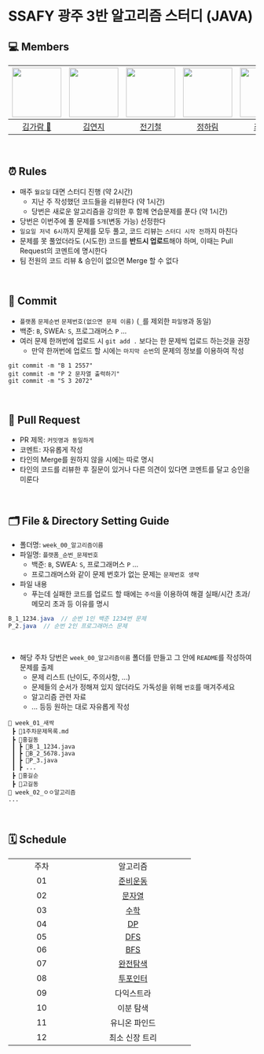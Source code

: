 # SSAFY 광주 3반 알고리즘 스터디 (JAVA)

## 💻 Members
| [<img src="https://avatars.githubusercontent.com/u/126746542?v=4" width="100">](https://github.com/garamgim) |  [<img src="https://avatars.githubusercontent.com/u/150763254?v=4" width="100">](https://github.com/yjkim9497)| [<img src="https://avatars.githubusercontent.com/u/57222722?v=4" width="100">](https://github.com/jbs3047) | [<img src="https://avatars.githubusercontent.com/u/121501361?v=4" width="100">](https://github.com/souffle1903) | [<img src="https://avatars.githubusercontent.com/u/156279478?v=4" width="100">](https://github.com/Jaewooooon) | 
| :-----------------------------------: | :---------------------------------------: |:---------------------------------------: | :-----------------------------------: | :------------------------------------: |
|[김가람 📢](https://github.com/garamgim)|[김연지](https://github.com/yjkim9497)|[전기철](https://github.com/jbs3047)|[정하림](https://github.com/souffle1903)|[최재원](https://github.com/Jaewooooon)|
<br>

## ⏰ Rules

-  매주 `월요일` 대면 스터디 진행 (약 2시간)
   -   지난 주 작성했던 코드들을 리뷰한다 (약 1시간)
   -   당번은 새로운 알고리즘을 강의한 후 함께 연습문제를 푼다 (약 1시간)
-  당번은 이번주에 풀 문제를 `5개`(변동 가능) 선정한다
-  `일요일 저녁 6시`까지 문제를 모두 풀고, 코드 리뷰는 `스터디 시작 전`까지 마친다
-  문제를 못 풀었더라도 (시도한) 코드를 **반드시 업로드**해야 하며, 이때는 Pull Request의 코멘트에 명시한다
-  팀 전원의 코드 리뷰 & 승인이 없으면 Merge 할 수 없다

<br>

## 🌱 Commit 
- `플랫폼` `문제순번` `문제번호(없으면 문제 이름)` (`_`를 제외한 `파일명`과 동일)
- 백준: `B`, SWEA: `S`, 프로그래머스 `P` ...
- 여러 문제 한꺼번에 업로드 시 `git add .` 보다는 한 문제씩 업로드 하는것을 권장
  - 만약 한꺼번에 업로드 할 시에는 `마지막 순번`의 문제의 정보를 이용하여 작성
  
```
git commit -m "B 1 2557"
git commit -m "P 2 문자열 출력하기"
git commit -m "S 3 2072"
```

<br>

## 📝 Pull Request 
- PR 제목: `커밋명과 동일하게` 
- 코멘트: 자유롭게 작성
- 타인의 Merge를 원하지 않을 시에는 따로 명시
- 타인의 코드를 리뷰한 후 질문이 있거나 다른 의견이 있다면 코멘트를 달고 승인을 미룬다


<br>

## 🗂️ File & Directory Setting Guide
- 폴더명: `week_00_알고리즘이름`
- 파일명: `플랫폼_순번_문제번호`
  - 백준: `B`, SWEA: `S`, 프로그래머스 `P` ...
  - 프로그래머스와 같이 문제 번호가 없는 문제는 `문제번호 생략`
- 파일 내용
  - 푸는데 실패한 코드를 업로드 할 때에는 `주석`을 이용하여 해결 실패/시간 초과/메모리 초과 등 이유를 명시
```java
B_1_1234.java  // 순번 1인 백준 1234번 문제 
P_2.java  // 순번 2인 프로그래머스 문제
```
<br>

- 해당 주차 당번은 `week_00_알고리즘이름` 폴더를 만들고 그 안에 `README`를 작성하여 문제를 출제
  - 문제 리스트 (난이도, 주의사항, ...)
  - 문제들의 순서가 정해져 있지 않더라도 가독성을 위해 `번호`를 매겨주세요
  - 알고리즘 관련 자료
  - ... 등등 원하는 대로 자유롭게 작성
```
📂 week_01_새싹
 ┣ 📜1주차문제목록.md
 ┣ 📂홍길동
 ┃ ┣ 📜B_1_1234.java 
 ┃ ┣ 📜B_2_5678.java 
 ┃ ┣ 📜P_3.java
 ┃ ┣ ...
 ┣ 📂홍길순
 ┣ 📂고길동
📂 week_02_ㅇㅇ알고리즘
...
 ```



<br>

## 🗓️ Schedule

<table>
  <tr>
    <td align="center">주차</td>
    <td align="center">알고리즘</td>
  </tr>
  <tr>
    <td align="center" width="120px">01</td>
    <td align="center" width="220px"><a href="https://github.com/garamgim/ssafy-gwangju3-java-algorithms/blob/master/week_01_%EB%B0%B1%EC%A4%80%EC%83%88%EC%8B%B9%EB%AC%B8%EC%A0%9C/1%EC%A3%BC%EC%B0%A8%EB%AC%B8%EC%A0%9C%EB%AA%A9%EB%A1%9D.md">준비운동</a> </td>
  </tr>
  <tr>
    <td align="center" width="120px">02</td>
    <td align="center" width="120px"><a href="https://github.com/garamgim/ssafy-gwangju3-java-algorithms/blob/master/week_02_%EB%AC%B8%EC%9E%90%EC%97%B4/2%EC%A3%BC%EC%B0%A8%EB%AC%B8%EC%A0%9C%EB%AA%A9%EB%A1%9D.md">문자열</a></td>
  </tr>
  <tr>
    <td align="center" width="120px">03</td>
    <td align="center" width="120px"><a href="https://github.com/yjkim9497/YEONJI/blob/master/week_03_%EC%88%98%ED%95%99/3%EC%A3%BC%EC%B0%A8%EB%AC%B8%EC%A0%9C%EB%AA%A9%EB%A1%9D.md">수학</a></td>
  </tr>
  <tr>
    <td align="center" width="120px">04</td>
    <td align="center" width="120px"><a href="https://github.com/garamgim/ssafy-gwangju3-java-algorithms/blob/master/week_04_DP/4%EC%A3%BC%EC%B0%A8%EB%AC%B8%EC%A0%9C%EB%AA%A9%EB%A1%9D.md">DP</a></td>
  </tr>
    <tr>
    <td align="center" width="120px">05</td>
    <td align="center" width="120px"><a href="https://github.com/garamgim/ssafy-gwangju3-java-algorithms/blob/master/week_05_DFS/5%EC%A3%BC%EC%B0%A8%EB%AC%B8%EC%A0%9C%EB%AA%A9%EB%A1%9D.md">DFS</a></td>
  </tr>
  <tr>
    <td align="center" width="120px">06</td>
    <td align="center" width="120px"><a href="https://github.com/garamgim/ssafy-gwangju3-java-algorithms/blob/master/week_06_BFS/6%EC%A3%BC%EC%B0%A8%EB%AC%B8%EC%A0%9C%EB%AA%A9%EB%A1%9D.md">BFS</a></td>
  </tr>
  <tr>
    <td align="center" width="120px">07</td>
    <td align="center" width="120px"><a href="https://github.com/garamgim/ssafy-gwangju3-java-algorithms/blob/master/week_07_%EC%99%84%EC%A0%84%ED%83%90%EC%83%89/7%EC%A3%BC%EC%B0%A8%EB%AC%B8%EC%A0%9C%EB%AA%A9%EB%A1%9D.md">완전탐색</a></td>
  </tr>
  <tr>
    <td align="center" width="120px">08</td>
    <td align="center" width="120px"><a href="https://github.com/garamgim/ssafy-gwangju3-java-algorithms/blob/master/week_08_%ED%88%AC%ED%8F%AC%EC%9D%B8%ED%84%B0/8%EC%A3%BC%EC%B0%A8%EB%AC%B8%EC%A0%9C%EB%AA%A9%EB%A1%9D.md">투포인터</td>
  </tr>
    <tr>
    <td align="center" width="120px">09</td>
    <td align="center" width="120px">다익스트라</td>
  </tr>
    <tr>
    <td align="center" width="120px">10</td>
    <td align="center" width="120px">이분 탐색</td>
  </tr>
    <tr>
    <td align="center" width="120px">11</td>
    <td align="center" width="120px">유니온 파인드</td>
  </tr>
    <tr>
    <td align="center" width="120px">12</td>
    <td align="center" width="120px">최소 신장 트리</td>
  </tr>
</table>

<br>
